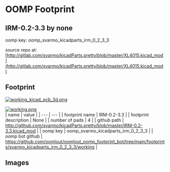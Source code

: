 # OOMP Footprint  
## IRM-0.2-3.3  by none  
  
oomp key: oomp_svarmo_kicadparts_irm_0_2_3_3  
  
source repo at: [http://gitlab.com/svarmo/kicadParts.pretty/blob/master/XL4015.kicad_mod](http://gitlab.com/svarmo/kicadParts.pretty/blob/master/XL4015.kicad_mod)  
## Footprint  
  
[![working_kicad_pcb_3d.png](working_kicad_pcb_3d_600.png)](working_kicad_pcb_3d.png)  
  
[![working.png](working_600.png)](working.png)  
| name | value | 
| --- | --- | 
| footprint name | IRM-0.2-3.3 | 
| footprint description | None | 
| number of pads | 4 | 
| github path | http://github.com/svarmo/kicadParts.pretty/blob/master/IRM-0.2-3.3.kicad_mod | 
| oomp key | oomp_svarmo_kicadparts_irm_0_2_3_3 | 
| oomp bot github | https://github.com/oomlout/oomlout_oomp_footprint_bot/tree/main/footprints/svarmo_kicadparts_irm_0_2_3_3/working | 
## Images  
